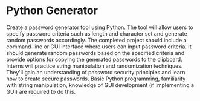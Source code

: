 # Python Generator
Create a password generator tool using Python. The tool will allow users to specify
password criteria such as length and character set and generate random passwords
accordingly. The completed project should include a command-line or GUI interface
where users can input password criteria. It should generate random passwords based on
the specified criteria and provide options for copying the generated passwords to the
clipboard. Interns will practice string manipulation and randomization techniques. They'll
gain an understanding of password security principles and learn how to create secure
passwords. Basic Python programming, familiarity with string manipulation, knowledge of
GUI development (if implementing a GUI) are required to do this.
